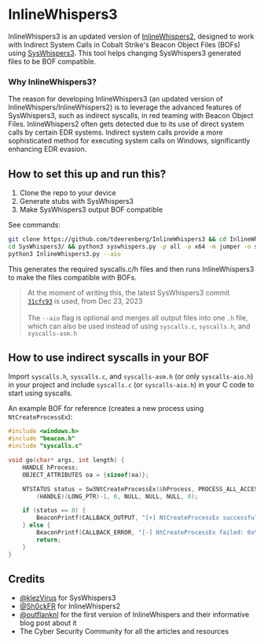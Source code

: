 # InlineWhispers3
InlineWhispers3 is an updated version of [InlineWhispers2](https://github.com/Sh0ckFR/InlineWhispers2), designed to work with Indirect System Calls in Cobalt Strike's Beacon Object Files (BOFs) using [SysWhispers3](https://github.com/klezVirus/SysWhispers3). This tool helps changing SysWhispers3 generated files to be BOF compatible.

### Why InlineWhispers3?
The reason for developing InlineWhispers3 (an updated version of InlineWhispers/InlineWhispers2) is to leverage the advanced features of SysWhispers3, such as indirect syscalls, in red teaming with Beacon Object Files. InlineWhispers2 often gets detected due to its use of direct system calls by certain EDR systems. Indirect system calls provide a more sophisticated method for executing system calls on Windows, significantly enhancing EDR evasion.

## How to set this up and run this?


1. Clone the repo to your device
2. Generate stubs with SysWhispers3
3. Make SysWhispers3 output BOF compatible

See commands:
```bash
git clone https://github.com/tdeerenberg/InlineWhispers3 && cd InlineWhispers3
cd SysWhispers3/ && python3 syswhispers.py -p all -a x64 -m jumper -o syscalls_all && cd ..
python3 InlineWhispers3.py --aio
```

This generates the required syscalls.c/h files and then runs InlineWhispers3 to make the files compatible with BOFs.

> At the moment of writing this, the latest SysWhispers3 commit [`31cfc93`](https://github.com/klezVirus/SysWhispers3/commit/31cfc93c9466b52ae79d60925b0b5e0a1f653b88) is used, from Dec 23, 2023 <br><br>
> The `--aio` flag is optional and merges all output files into one `.h` file, which can also be used instead of using `syscalls.c`, `syscalls.h`, and `syscalls-asm.h`

## How to use indirect syscalls in your BOF

Import `syscalls.h`, `syscalls.c`, and `syscalls-asm.h` (or only `syscalls-aio.h`) in your project and include `syscalls.c` (or `syscalls-aio.h`) in your C code to start using syscalls.

An example BOF for reference (creates a new process using `NtCreateProcessEx`):

```c
#include <windows.h>
#include "beacon.h"
#include "syscalls.c"

void go(char* args, int length) {
    HANDLE hProcess;
    OBJECT_ATTRIBUTES oa = {sizeof(oa)};

    NTSTATUS status = Sw3NtCreateProcessEx(&hProcess, PROCESS_ALL_ACCESS, &oa, 
        (HANDLE)(LONG_PTR)-1, 0, NULL, NULL, NULL, 0);

    if (status == 0) {
        BeaconPrintf(CALLBACK_OUTPUT, "[+] NtCreateProcessEx successful");
    } else {
        BeaconPrintf(CALLBACK_ERROR, "[-] NtCreateProcessEx failed: 0x%X\n", status);
        return;
    }
}
```

## Credits
- [@klezVirus](https://github.com/klezVirus) for SysWhispers3
- [@Sh0ckFR](https://github.com/Sh0ckFR) for InlineWhispers2
- [@outflanknl](https://github.com/outflanknl) for the first version of InlineWhispers and their informative blog post about it
- The Cyber Security Community for all the articles and resources
